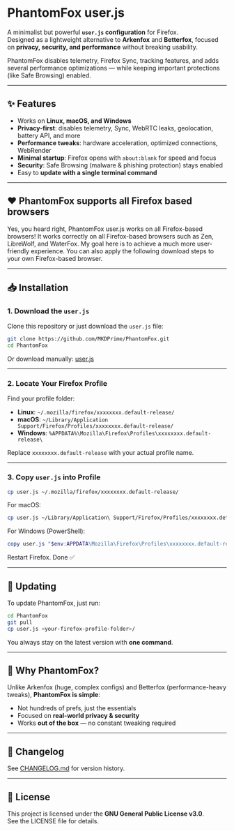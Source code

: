 # PhantomFox user.js

A minimalist but powerful **`user.js` configuration** for Firefox.  
Designed as a lightweight alternative to **Arkenfox** and **Betterfox**, focused on **privacy, security, and performance** without breaking usability.  

PhantomFox disables telemetry, Firefox Sync, tracking features, and adds several performance optimizations — while keeping important protections (like Safe Browsing) enabled.  

---

## ✨ Features
- Works on **Linux, macOS, and Windows**  
- **Privacy-first**: disables telemetry, Sync, WebRTC leaks, geolocation, battery API, and more  
- **Performance tweaks**: hardware acceleration, optimized connections, WebRender  
- **Minimal startup**: Firefox opens with `about:blank` for speed and focus  
- **Security**: Safe Browsing (malware & phishing protection) stays enabled  
- Easy to **update with a single terminal command**  

---

## ❤️ PhantomFox supports all Firefox based browsers
Yes, you heard right, PhantomFox user.js works on all Firefox-based browsers! It works correctly on all Firefox-based browsers such as Zen, LibreWolf, and WaterFox. My goal here is to achieve a much more user-friendly experience. You can also apply the following download steps to your own Firefox-based browser.

---

## 📥 Installation

### 1. Download the `user.js`
Clone this repository or just download the `user.js` file:

```bash
git clone https://github.com/MKDPrime/PhantomFox.git
cd PhantomFox
```

Or download manually: [user.js](./user.js)

---

### 2. Locate Your Firefox Profile
Find your profile folder:

- **Linux**: `~/.mozilla/firefox/xxxxxxxx.default-release/`
- **macOS**: `~/Library/Application Support/Firefox/Profiles/xxxxxxxx.default-release/`
- **Windows**: `%APPDATA%\Mozilla\Firefox\Profiles\xxxxxxxx.default-release\`

Replace `xxxxxxxx.default-release` with your actual profile name.

---

### 3. Copy `user.js` into Profile
```bash
cp user.js ~/.mozilla/firefox/xxxxxxxx.default-release/
```

For macOS:
```bash
cp user.js ~/Library/Application\ Support/Firefox/Profiles/xxxxxxxx.default-release/
```

For Windows (PowerShell):
```powershell
copy user.js "$env:APPDATA\Mozilla\Firefox\Profiles\xxxxxxxx.default-release\"
```

Restart Firefox. Done ✅

---

## 🔄 Updating

To update PhantomFox, just run:

```bash
cd PhantomFox
git pull
cp user.js <your-firefox-profile-folder>/
```

You always stay on the latest version with **one command**.

---

## 📌 Why PhantomFox?

Unlike Arkenfox (huge, complex configs) and Betterfox (performance-heavy tweaks), **PhantomFox is simple**:
- Not hundreds of prefs, just the essentials
- Focused on **real-world privacy & security**
- Works **out of the box** — no constant tweaking required

---

## 📝 Changelog

See [CHANGELOG.md](./CHANGELOG.md) for version history.

---

## 📜 License

This project is licensed under the **GNU General Public License v3.0**.  
See the LICENSE file for details.
